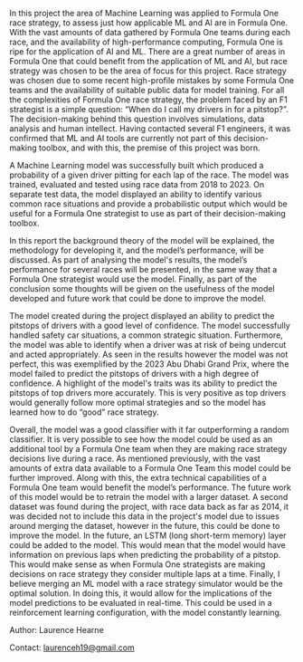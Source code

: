 In this project the area of Machine Learning was applied to Formula One race strategy, to assess just how applicable ML and AI are in Formula One. With the vast amounts of data gathered by Formula One teams during each race, and the availability of high-performance computing, Formula One is ripe for the application of AI and ML. There are a great number of areas in Formula One that could benefit from the application of ML and AI, but race strategy was chosen to be the area of focus for this project. Race strategy was chosen due to some recent high-profile mistakes by some Formula One teams and the availability of suitable public data for model training.
For all the complexities of Formula One race strategy, the problem faced by an F1 strategist is a simple question: “When do I call my drivers in for a pitstop?”. The decision-making behind this question involves simulations, data analysis and human intellect. Having contacted several F1 engineers, it was confirmed that ML and AI tools are currently not part of this decision-making toolbox, and with this, the premise of this project was born. 


A Machine Learning model was successfully built which produced a probability of a given driver pitting for each lap of the race. The model was trained, evaluated and tested using race data from 2018 to 2023. On separate test data, the model displayed an ability to identify various common race situations and provide a probabilistic output which would be useful for a Formula One strategist to use as part of their decision-making toolbox.

In this report the background theory of the model will be explained, the methodology for developing it, and the model’s performance, will be discussed. As part of analysing the model's results, the model’s performance for several races will be presented, in the same way that a Formula One strategist would use the model. Finally, as part of the conclusion some thoughts will be given on the usefulness of the model developed and future work that could be done to improve the model. 

The model created during the project displayed an ability to predict the pitstops of drivers with a good level of confidence. The model successfully handled safety car situations, a common strategic situation. Furthermore, the model was able to identify when a driver was at risk of being undercut and acted appropriately. As seen in the results however the model was not perfect, this was exemplified by the 2023 Abu Dhabi Grand Prix, where the model failed to predict the pitstops of drivers with a high degree of confidence. A highlight of the model's traits was its ability to predict the pitstops of top drivers more accurately. This is very positive as top drivers would generally follow more optimal strategies and so the model has learned how to do “good” race strategy.


Overall, the model was a good classifier with it far outperforming a random classifier. It is very possible to see how the model could be used as an additional tool by a Formula One team when they are making race strategy decisions live during a race. As mentioned previously, with the vast amounts of extra data available to a Formula One Team this model could be further improved. Along with this, the extra technical capabilities of a Formula One team would benefit the model’s performance.
The future work of this model would be to retrain the model with a larger dataset. A second dataset was found during the project, with race data back as far as 2014, it was decided not to include this data in the project's model due to issues around merging the dataset, however in the future, this could be done to improve the model. In the future, an LSTM (long short-term memory) layer could be added to the model. This would mean that the model would have information on previous laps when predicting the probability of a pitstop. This would make sense as when Formula One strategists are making decisions on race strategy they consider multiple laps at a time. Finally, I believe merging an ML model with a race strategy simulator would be the optimal solution. In doing this, it would allow for the implications of the model predictions to be evaluated in real-time. This could be used in a reinforcement learning configuration, with the model constantly learning.


Author: Laurence Hearne


Contact: laurenceh19@gmail.com


